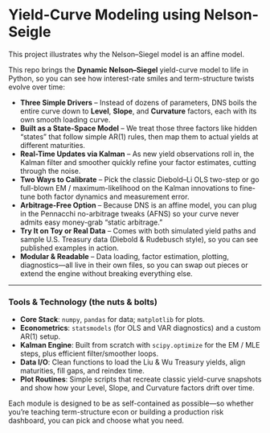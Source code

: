 # Yield-Curve Modeling using Nelson-Seigle
This project illustrates why the Nelson–Siegel model is an affine model.



This repo brings the **Dynamic Nelson–Siegel** yield-curve model to life in Python, so you can see how interest-rate smiles and term-structure twists evolve over time:

* **Three Simple Drivers** – Instead of dozens of parameters, DNS boils the entire curve down to **Level**, **Slope**, and **Curvature** factors, each with its own smooth loading curve.
* **Built as a State-Space Model** – We treat those three factors like hidden “states” that follow simple AR(1) rules, then map them to actual yields at different maturities.
* **Real-Time Updates via Kalman** – As new yield observations roll in, the Kalman filter and smoother quickly refine your factor estimates, cutting through the noise.
* **Two Ways to Calibrate** – Pick the classic Diebold–Li OLS two-step or go full-blown EM / maximum-likelihood on the Kalman innovations to fine-tune both factor dynamics and measurement error.
* **Arbitrage-Free Option** – Because DNS is an affine model, you can plug in the Pennacchi no-arbitrage tweaks (AFNS) so your curve never admits easy money-grab “static arbitrage.”
* **Try It on Toy or Real Data** – Comes with both simulated yield paths and sample U.S. Treasury data (Diebold & Rudebusch style), so you can see published examples in action.
* **Modular & Readable** – Data loading, factor estimation, plotting, diagnostics—all live in their own files, so you can swap out pieces or extend the engine without breaking everything else.

---

### Tools & Technology (the nuts & bolts)

* **Core Stack**: `numpy`, `pandas` for data; `matplotlib` for plots.
* **Econometrics**: `statsmodels` (for OLS and VAR diagnostics) and a custom AR(1) setup.
* **Kalman Engine**: Built from scratch with `scipy.optimize` for the EM / MLE steps, plus efficient filter/smoother loops.
* **Data I/O**: Clean functions to load the Liu & Wu Treasury yields, align maturities, fill gaps, and reindex time.
* **Plot Routines**: Simple scripts that recreate classic yield-curve snapshots and show how your Level, Slope, and Curvature factors drift over time.

Each module is designed to be as self-contained as possible—so whether you’re teaching term-structure econ or building a production risk dashboard, you can pick and choose what you need.

